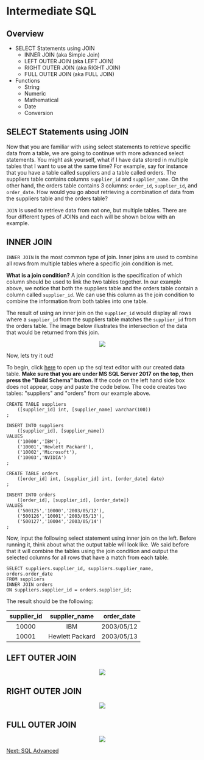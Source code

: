 # Intermediate SQL
## Overview
* SELECT Statements using JOIN
  * INNER JOIN (aka Simple Join)
  * LEFT OUTER JOIN (aka LEFT JOIN)
  * RIGHT OUTER JOIN (aka RIGHT JOIN)
  * FULL OUTER JOIN (aka FULL JOIN)
* Functions
  * String
  * Numeric
  * Mathematical
  * Date
  * Conversion

## SELECT Statements using JOIN
Now that you are familiar with using select statements to retrieve specific data from a table,
we are going to continue with more advanced select statements. You might ask yourself, what if
I have data stored in multiple tables that I want to use at the same time? For example, say
for instance that you have a table called suppliers and a table called orders. The suppliers
table contains columns ```supplier_id``` and ```supplier_name```. On the other hand, the orders
table contains 3 columns: ```order_id```, ```supplier_id```, and ```order_date```. How would you
go about retrieving a combination of data from the suppliers table and the orders table?

```JOIN``` is used to retrieve data from not one, but multiple tables. There are four different
types of JOINs and each will be shown below with an example.

## INNER JOIN
```INNER JOIN``` is the most common type of join. Inner joins are used to combine all rows from
multiple tables where a specific join condition is met.

<b>What is a join condition?</b>
A join condition is the specification of which column should be used to link the two tables
together. In our example above, we notice that both the suppliers table and the orders table
contain a column called ```supplier_id```. We can use this column as the join condition to
combine the information from both tables into one table.

The result of using an inner join on the ```supplier_id``` would display all rows where a
```supplier_id``` from the suppliers table matches the ```supplier_id``` from the orders table.
The image below illustrates the intersection of the data that would be returned from this join.

<p align="center">
  <img src="images/inner_join.gif"/>
</p>

Now, lets try it out!

To begin, click [here](http://sqlfiddle.com/#!18/79aeb) to open up the sql text editor with our created data table. <b>Make sure that you are under MS SQL Server 2017 on the top, then press the "Build Schema" button. </b> If the code on the left hand side box does not appear, copy and paste the code below. The code creates two tables: "suppliers" and "orders" from our example above.

```
CREATE TABLE suppliers
    ([supplier_id] int, [supplier_name] varchar(100))
;

INSERT INTO suppliers
    ([supplier_id], [supplier_name])
VALUES
    ('10000','IBM'),
    ('10001','Hewlett Packard'),
    ('10002','Microsoft'),
    ('10003','NVIDIA')
;

CREATE TABLE orders
    ([order_id] int, [supplier_id] int, [order_date] date)
;

INSERT INTO orders
    ([order_id], [supplier_id], [order_date])
VALUES
    ('500125','10000','2003/05/12'),
    ('500126','10001','2003/05/13'),
    ('500127','10004','2003/05/14')
;
```

Now, input the following select statement using inner join on the left. Before running it,
think about what the output table will look like. We said before that it will combine the
tables using the join condition and output the selected columns for all rows that have a
match from each table.

```
SELECT suppliers.supplier_id, suppliers.supplier_name, orders.order_date
FROM suppliers
INNER JOIN orders
ON suppliers.supplier_id = orders.supplier_id;
```

The result should be the following:

| supplier_id |  supplier_name  | order_date |
|:-----------:|:---------------:|:----------:|
|    10000    |       IBM       | 2003/05/12 |
|    10001    | Hewlett Packard | 2003/05/13 |


## LEFT OUTER JOIN

<p align="center">
  <img src="images/left_outer_join.gif"/>
</p>

## RIGHT OUTER JOIN

<p align="center">
  <img src="images/right_outer_join.gif"/>
</p>

## FULL OUTER JOIN

<p align="center">
  <img src="images/full_outer_join.gif"/>
</p>

[Next: SQL Advanced](SQLAdvanced.md)
